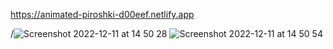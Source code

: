 https://animated-piroshki-d00eef.netlify.app

/![Screenshot 2022-12-11 at 14 50 28](https://user-images.githubusercontent.com/112988428/206925494-df884e8a-5968-450c-873b-f44380f33cb3.jpg)
![Screenshot 2022-12-11 at 14 50 54](https://user-images.githubusercontent.com/112988428/206925506-cf886578-9c12-4d8c-93ca-c9d7e0191786.jpg)
